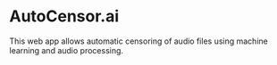 # AutoCensor.ai

This web app allows automatic censoring of audio files using machine learning and audio processing.
